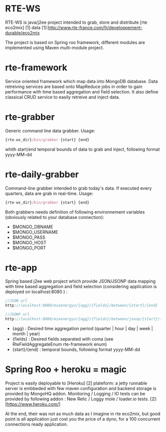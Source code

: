 RTE-WS
=====

RTE-WS is java/j2ee project intended to grab, store and distribute [rte eco2mix] [1] data
[1]:http://www.rte-france.com/fr/developpement-durable/eco2mix

The project is based on Spring roo framework, different modules are implemented using Maven multi-module project.

rte-framework
==

Service oriented framework which map data into MongoDB database. Data retreiving services are based onto MapReduce jobs in order to gain performance with time based aggregation and field selection. It also define classical CRUD service to easily retreive and inject data.

rte-grabber
==

Generic command line data grabber. Usage: 
```javascript
{rte-ws_dir}/bin/grabber {start} {end}
```
whith start/end temporal bounds of data to grab and inject, following format yyyy-MM-dd

rte-daily-grabber
==

Command-line grabber intended to grab today's data. If executed every quarters, data are grab in real-time. Usage:
```javascript
{rte-ws_dir}/bin/grabber {start} {end}
```

Both grabbers needs definition of following environnement variables (obviously related to your database connection):

- $MONGO_DBNAME
- $MONGO_USERNAME
- $MONGO_PASS
- $MONGO_HOST
- $MONGO_PORT


rte-app
==

Spring based j2ee web project which provide JSON/JSONP data mapping with time based aggregation and field selection (considering application is deployed on localhost:8080 ) :

```javascript
//JSON url
http://localhost:8080/mixenergys/{agg}/{fields}/between/{start}/{end}

//JSONP url
http://localhost:8080/mixenergys/{agg}/{fields}/between/jsonp/{start}/{end}
```
 
 - {agg} : Desired time aggregation period (quarter | hour | day | week | month | year)
 - {fields} : Desired fields separated with coma (see RteFieldAggregateEnum rte-framework enum)
 - {start}/{end} : temporal bounds, following format yyyy-MM-dd

Spring Roo + heroku = magic
=====

Project is easily deployable to [Heroku] [2] plateform: a jetty runnable server is embbeded with few maven configuration and backend storage is provided by MongoHQ addon. Monitoring / Logging / IO tests can be provided by following addon : New Relic / Loggy mole / loader.io tests.
[2]:[https://www.heroku.com/]

At the end, their was not as much data as I imagine in rte eco2mix, but good point is all application just cost you the price of a dyno, for a 100 concurrent connections ready application.



